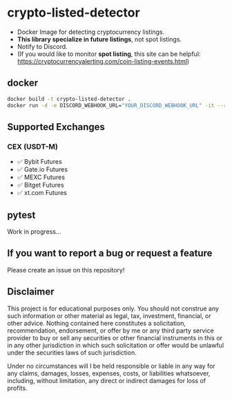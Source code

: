 # crypto-listed-detector

- Docker Image for detecting cryptocurrency listings.
- **This library specialize in future listings**, not spot listings.
- Notify to Discord.
- (If you would like to monitor **spot listing**, this site can be helpful: https://cryptocurrencyalerting.com/coin-listing-events.html)

## docker
```bash
docker build -t crypto-listed-detector .
docker run -d -e DISCORD_WEBHOOK_URL="YOUR_DISCORD_WEBHOOK_URL" -it --rm crypto-listed-detector -d
```

## Supported Exchanges
### CEX (USDT-M)
- ✅ Bybit Futures
- ✅ Gate.io Futures
- ✅ MEXC Futures
- ✅ Bitget Futures
- ✅ xt.com Futures

## pytest
Work in progress...

## If you want to report a bug or request a feature
Please create an issue on this repository!

## Disclaimer
This project is for educational purposes only. You should not construe any such information or other material as legal,
tax, investment, financial, or other advice. Nothing contained here constitutes a solicitation, recommendation,
endorsement, or offer by me or any third party service provider to buy or sell any securities or other financial
instruments in this or in any other jurisdiction in which such solicitation or offer would be unlawful under the
securities laws of such jurisdiction.

Under no circumstances will I be held responsible or liable in any way for any claims, damages, losses, expenses, costs,
or liabilities whatsoever, including, without limitation, any direct or indirect damages for loss of profits.

